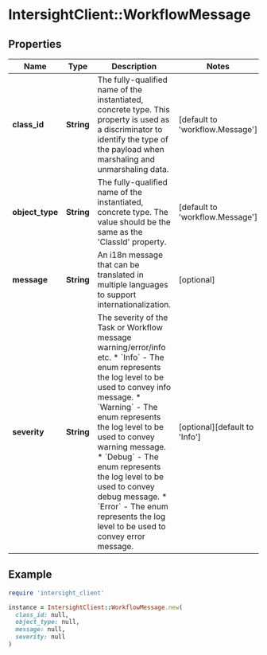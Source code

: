 # IntersightClient::WorkflowMessage

## Properties

| Name | Type | Description | Notes |
| ---- | ---- | ----------- | ----- |
| **class_id** | **String** | The fully-qualified name of the instantiated, concrete type. This property is used as a discriminator to identify the type of the payload when marshaling and unmarshaling data. | [default to &#39;workflow.Message&#39;] |
| **object_type** | **String** | The fully-qualified name of the instantiated, concrete type. The value should be the same as the &#39;ClassId&#39; property. | [default to &#39;workflow.Message&#39;] |
| **message** | **String** | An i18n message that can be translated in multiple languages to support internationalization. | [optional] |
| **severity** | **String** | The severity of the Task or Workflow message warning/error/info etc. * &#x60;Info&#x60; - The enum represents the log level to be used to convey info message. * &#x60;Warning&#x60; - The enum represents the log level to be used to convey warning message. * &#x60;Debug&#x60; - The enum represents the log level to be used to convey debug message. * &#x60;Error&#x60; - The enum represents the log level to be used to convey error message. | [optional][default to &#39;Info&#39;] |

## Example

```ruby
require 'intersight_client'

instance = IntersightClient::WorkflowMessage.new(
  class_id: null,
  object_type: null,
  message: null,
  severity: null
)
```

